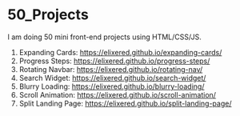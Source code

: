 # 50_Projects
I am doing 50 mini front-end projects using HTML/CSS/JS.
1) Expanding Cards: https://elixered.github.io/expanding-cards/
2) Progress Steps: https://elixered.github.io/progress-steps/
3) Rotating Navbar: https://elixered.github.io/rotating-nav/
4) Search Widget: https://elixered.github.io/search-widget/
5) Blurry Loading: https://elixered.github.io/blurry-loading/
6) Scroll Animation: https://elixered.github.io/scroll-animation/
7) Split Landing Page: https://elixered.github.io/split-landing-page/
